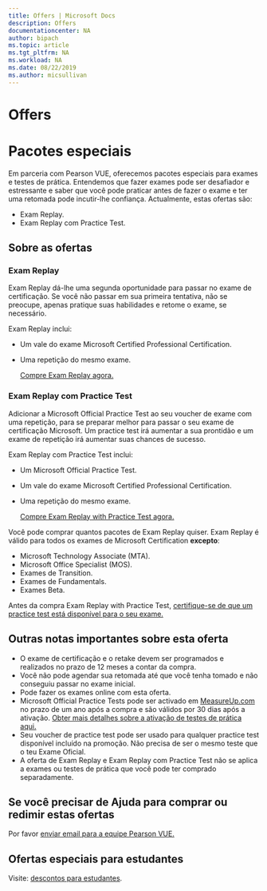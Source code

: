 ```yaml
---
title: Offers | Microsoft Docs
description: Offers 
documentationcenter: NA 
author: bipach
ms.topic: article
ms.tgt_pltfrm: NA
ms.workload: NA
ms.date: 08/22/2019
ms.author: micsullivan
---
```

# Offers

# Pacotes especiais

Em parceria com Pearson VUE, oferecemos pacotes especiais para exames e testes de prática. Entendemos que fazer exames pode ser desafiador e estressante e saber que você pode praticar antes de fazer o exame e ter uma retomada pode incutir-lhe confiança. Actualmente, estas ofertas são:

- Exam Replay.
- Exam Replay com Practice Test.

## Sobre as ofertas

### Exam Replay

Exam Replay dá-lhe uma segunda oportunidade para passar no exame de certificação. Se você não passar em sua primeira tentativa, não se preocupe, apenas pratique suas habilidades e retome o exame, se necessário.

Exam Replay inclui:

- Um vale do exame Microsoft Certified Professional Certification.
- Uma repetição do mesmo exame.

  [Compre Exam Replay agora.](https://www.mindhub.com/p/Microsoft-Exam-Replay?utm_source=msftmarketing&utm_medium=msft_offers&utm_campaign=ExamReplayFY20&utm_term=ERFY20&utm_content=weblink3)

### Exam Replay com Practice Test

Adicionar a Microsoft Official Practice Test ao seu voucher de exame com uma repetição, para se preparar melhor para passar o seu exame de certificação Microsoft. Um practice test irá aumentar a sua prontidão e um exame de repetição irá aumentar suas chances de sucesso.

Exam Replay com Practice Test inclui:

- Um Microsoft Official Practice Test.
- Um vale do exame Microsoft Certified Professional Certification.
- Uma repetição do mesmo exame.

  [Compre Exam Replay with Practice Test agora.](https://www.mindhub.com/p/Microsoft-Exam-Replay-PT?utm_source=msftmarketing&utm_medium=msft_offers&utm_campaign=ExamReplayFY20&utm_term=ERFY20&utm_content=weblink)

Você pode comprar quantos pacotes de Exam Replay quiser. Exam Replay é válido para todos os exames de  Microsoft Certification **excepto**:
- Microsoft Technology Associate (MTA).
- Microsoft Office Specialist (MOS).
- Exames de Transition.
- Exames de Fundamentals.
- Exames Beta.

Antes da compra Exam Replay with Practice Test, [certifique-se de que um practice test está disponível para o seu exame.](https://www.mindhub.com/shop/microsoft?facetValueFilter=tenant~content-type%3Apractice-tests)

## Outras notas importantes sobre esta oferta

- O exame de certificação e o retake devem ser programados e realizados no prazo de 12 meses a contar da compra.
- Você não pode agendar sua retomada até que você tenha tomado e não conseguiu passar no exame inicial.
- Pode fazer os exames online com esta oferta.
- Microsoft Official Practice Tests pode ser activado em [MeasureUp.com](https://www.measureup.com/) no prazo de um ano após a compra e são válidos por 30 dias após a ativação. [Obter mais detalhes sobre a ativação de testes de prática aqui.](https://home.pearsonvue.com/microsoft/practicetests)
- Seu voucher de practice test pode ser usado para qualquer practice test disponível incluído na promoção. Não precisa de ser o mesmo teste que o teu Exame Oficial.
- A oferta de Exam Replay e Exam Replay com Practice Test não se aplica a exames ou testes de prática que você pode ter comprado separadamente.

## Se você precisar de Ajuda para comprar ou redimir estas ofertas
Por favor [enviar email para a equipe Pearson VUE.](https://mindhub@pearson.com/)

## Ofertas especiais para estudantes
Visite: [descontos para estudantes](/learn/certifications/student-discounts).


